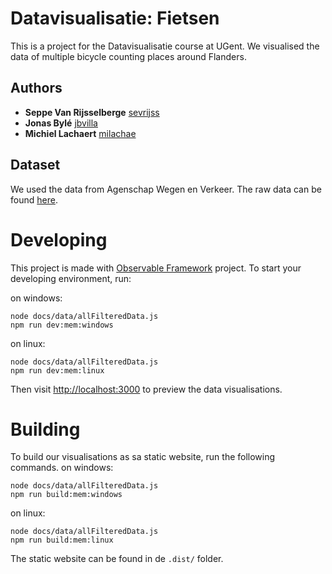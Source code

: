 # Datavisualisatie: Fietsen

This is a project for the Datavisualisatie course at UGent.
We visualised the data of multiple bicycle counting places around Flanders.


## Authors

  - **Seppe Van Rijsselberge**
    [sevrijss](https://github.com/sevrijss)
  - **Jonas Bylé**
    [jbvilla](https://github.com/jbvilla)
  - **Michiel Lachaert**
    [milachae](https://github.com/milachae)

## Dataset

We used the data from Agenschap Wegen en Verkeer. The raw data can be found [here](https://opendata.apps.mow.vlaanderen.be/fietstellingen/index.html).


# Developing

This project is made with [Observable Framework](https://observablehq.com/framework) project. To start your developing environment, run:

on windows:
```
node docs/data/allFilteredData.js
npm run dev:mem:windows
```

on linux:
```
node docs/data/allFilteredData.js
npm run dev:mem:linux
```

Then visit <http://localhost:3000> to preview the data visualisations.

# Building

To build our visualisations as sa static website, run the following commands.
on windows:
```
node docs/data/allFilteredData.js
npm run build:mem:windows
```

on linux:
```
node docs/data/allFilteredData.js
npm run build:mem:linux
```

The static website can be found in de `.dist/` folder.

